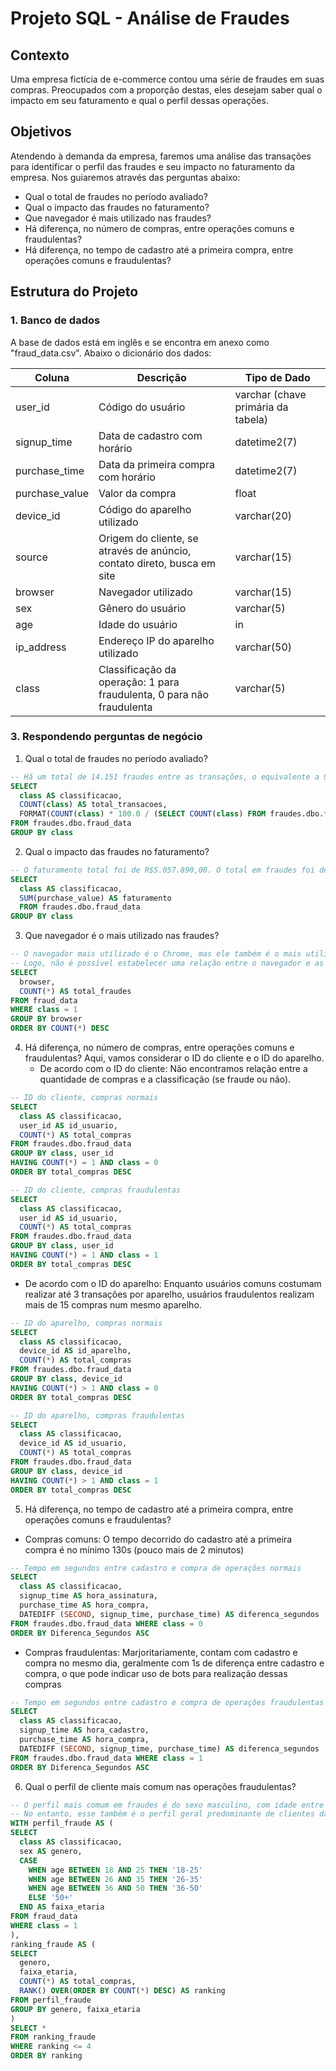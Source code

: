 # Projeto SQL - Análise de Fraudes

## Contexto
Uma empresa fictícia de e-commerce contou uma série de fraudes em suas compras. Preocupados com a proporção destas, eles desejam saber qual o impacto em seu faturamento e qual o perfil dessas operações.

## Objetivos
Atendendo à demanda da empresa, faremos uma análise das transações para identificar o perfil das fraudes e seu impacto no faturamento da empresa. Nos guiaremos através das perguntas abaixo:

* Qual o total de fraudes no período avaliado?
* Qual o impacto das fraudes no faturamento?
* Que navegador é mais utilizado nas fraudes?
* Há diferença, no número de compras, entre operações comuns e fraudulentas?
* Há diferença, no tempo de cadastro até a primeira compra, entre operações comuns e fraudulentas?

## Estrutura do Projeto
### 1. Banco de dados
A base de dados está em inglês e se encontra em anexo como "fraud_data.csv". Abaixo o dicionário dos dados:

| Coluna | Descrição | Tipo de Dado |
|----------|----------|----------|
| user_id | Código do usuário | varchar (chave primária da tabela)  |
| signup_time | Data de cadastro com horário | datetime2(7)  |
| purchase_time | Data da primeira compra com horário | datetime2(7) |
| purchase_value | Valor da compra | float |
| device_id | Código do aparelho utilizado | varchar(20) |
| source | Origem do cliente, se através de anúncio, contato direto, busca em site | varchar(15) |
| browser | Navegador utilizado | varchar(15)  |
| sex | Gênero do usuário | varchar(5) |
| age | Idade do usuário | in  |
| ip_address | Endereço IP do aparelho utilizado | varchar(50) |
| class | Classificação da operação: 1 para fraudulenta, 0 para não fraudulenta | varchar(5) |

### 3. Respondendo perguntas de negócio
1.  Qual o total de fraudes no período avaliado?
  ```sql
-- Há um total de 14.151 fraudes entre as transações, o equivalente a 9.36% do total
SELECT
	class AS classificacao,
	COUNT(class) AS total_transacoes,
	FORMAT(COUNT(class) * 100.0 / (SELECT COUNT(class) FROM fraudes.dbo.fraud_data), 'N2') AS porcentagem
FROM fraudes.dbo.fraud_data
GROUP BY class
```
2.  Qual o impacto das fraudes no faturamento?
  ```sql
-- O faturamento total foi de R$5.057.890,00. O total em fraudes foi de R$523.488,00, pouco mais de 10% do total
SELECT
	class AS classificacao,
	SUM(purchase_value) AS faturamento
	FROM fraudes.dbo.fraud_data
GROUP BY class
```
3. Que navegador é o mais utilizado nas fraudes?
  ```sql
-- O navegador mais utilizado é o Chrome, mas ele também é o mais utilizado nas operações comuns, assim como os demais, na ordem em que se apresentam.
-- Logo, não é possível estabelecer uma relação entre o navegador e as atividades fraudulentas
SELECT
	browser,
	COUNT(*) AS total_fraudes
FROM fraud_data
WHERE class = 1
GROUP BY browser
ORDER BY COUNT(*) DESC
```
4. Há diferença, no número de compras, entre operações comuns e fraudulentas?
   Aqui, vamos considerar o ID do cliente e o ID do aparelho.
   * De acordo com o ID do cliente: Não encontramos relação entre a quantidade de compras e a classificação (se fraude ou não).
  ```sql
-- ID do cliente, compras normais
SELECT
	class AS classificacao,
	user_id AS id_usuario,
	COUNT(*) AS total_compras
FROM fraudes.dbo.fraud_data
GROUP BY class, user_id
HAVING COUNT(*) = 1 AND class = 0
ORDER BY total_compras DESC
```
  ```sql
-- ID do cliente, compras fraudulentas
SELECT
	class AS classificacao,
	user_id AS id_usuario,
	COUNT(*) AS total_compras
FROM fraudes.dbo.fraud_data
GROUP BY class, user_id
HAVING COUNT(*) = 1 AND class = 1
ORDER BY total_compras DESC
```
  * De acordo com o ID do aparelho: Enquanto usuários comuns costumam realizar até 3 transações por aparelho, usuários fraudulentos realizam mais de 15 compras num mesmo aparelho.
  ```sql
-- ID do aparelho, compras normais
SELECT
	class AS classificacao,
	device_id AS id_aparelho,
	COUNT(*) AS total_compras
FROM fraudes.dbo.fraud_data
GROUP BY class, device_id
HAVING COUNT(*) > 1 AND class = 0
ORDER BY total_compras DESC
```
  ```sql
-- ID do aparelho, compras fraudulentas
SELECT
	class AS classificacao,
	device_id AS id_usuario,
	COUNT(*) AS total_compras
FROM fraudes.dbo.fraud_data
GROUP BY class, device_id
HAVING COUNT(*) > 1 AND class = 1
ORDER BY total_compras DESC
```

5. Há diferença, no tempo de cadastro até a primeira compra, entre operações comuns e fraudulentas?
 * Compras comuns: O tempo decorrido do cadastro até a primeira compra é no mínimo 130s (pouco mais de 2 minutos)
  ```sql
-- Tempo em segundos entre cadastro e compra de operações normais
SELECT
	class AS classificacao,
	signup_time AS hora_assinatura,
	purchase_time AS hora_compra,
	DATEDIFF (SECOND, signup_time, purchase_time) AS diferenca_segundos
FROM fraudes.dbo.fraud_data WHERE class = 0
ORDER BY Diferenca_Segundos ASC
```

 * Compras fraudulentas: Marjoritariamente, contam com cadastro e compra no mesmo dia, geralmente com 1s de diferença entre cadastro e compra, o que pode indicar uso de bots para realização dessas compras
  ```sql
-- Tempo em segundos entre cadastro e compra de operações fraudulentas
SELECT
	class AS classificacao,
	signup_time AS hora_cadastro,
	purchase_time AS hora_compra,
	DATEDIFF (SECOND, signup_time, purchase_time) AS diferenca_segundos
FROM fraudes.dbo.fraud_data WHERE class = 1
ORDER BY Diferenca_Segundos ASC
```

6. Qual o perfil de cliente mais comum nas operações fraudulentas?
  ```sql
-- O perfil mais comum em fraudes é do sexo masculino, com idade entre 26-35 anos.
-- No entanto, esse também é o perfil geral predominante de clientes da empresa, então não é possível estabelecer uma relação "perfil cliente x fraude"
WITH perfil_fraude AS (
  SELECT
    class AS classificacao,
    sex AS genero,
    CASE
      WHEN age BETWEEN 18 AND 25 THEN '18-25'
      WHEN age BETWEEN 26 AND 35 THEN '26-35'
      WHEN age BETWEEN 36 AND 50 THEN '36-50'
      ELSE '50+'
    END AS faixa_etaria
  FROM fraud_data
  WHERE class = 1
),
ranking_fraude AS (
  SELECT
    genero,
    faixa_etaria,
    COUNT(*) AS total_compras,
    RANK() OVER(ORDER BY COUNT(*) DESC) AS ranking
  FROM perfil_fraude
  GROUP BY genero, faixa_etaria
)
SELECT *
FROM ranking_fraude
WHERE ranking <= 4
ORDER BY ranking
```
